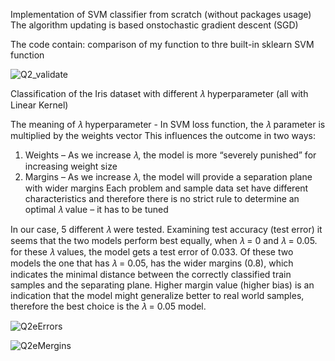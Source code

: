 Implementation of SVM classifier from scratch (without packages usage)
The algorithm updating is based onstochastic gradient descent (SGD)

The code contain:
comparison of my function to thre built-in sklearn SVM function
 
![Q2_validate](https://user-images.githubusercontent.com/53649764/74610552-e7410480-50fc-11ea-881f-5352c5cdb640.png)


Classification of the Iris dataset with different 𝜆 hyperparameter (all with Linear Kernel)

The meaning of 𝜆 hyperparameter - In SVM loss function, the 𝜆 parameter is multiplied by the weights vector 
This influences the outcome in two ways:
1)	Weights – As we increase 𝜆, the model is more “severely punished” for increasing weight size
2)	Margins – As we increase 𝜆, the model will provide a separation plane with wider margins
Each problem and sample data set have different characteristics and therefore there is no strict rule to determine an optimal 𝜆 value – it has to be tuned

In our case, 5 different 𝜆 were tested. Examining test accuracy (test error) it seems that the two models perform best equally, when 𝜆 = 0 and 𝜆 = 0.05. for these 𝜆 values, the model gets a test error of 0.033. Of these two models the one that has 𝜆 = 0.05, has the wider margins (0.8), which indicates the minimal distance between the correctly classified train samples and the separating plane. Higher margin value (higher bias) is an indication that the model might generalize better to real world samples, therefore the best choice is the 𝜆 = 0.05 model. 

![Q2eErrors](https://user-images.githubusercontent.com/53649764/74610554-e8723180-50fc-11ea-93c0-73dcf9da3642.png)

![Q2eMergins](https://user-images.githubusercontent.com/53649764/74610555-e90ac800-50fc-11ea-8df1-69f3fe8bfa7f.png)
